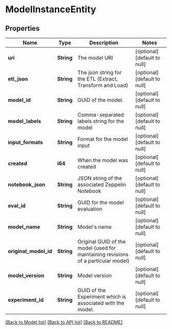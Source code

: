 # ModelInstanceEntity

## Properties
Name | Type | Description | Notes
------------ | ------------- | ------------- | -------------
**uri** | **String** | The model URI | [optional] [default to null]
**etl_json** | **String** | The json string for the ETL (Extract, Transform and Load) | [optional] [default to null]
**model_id** | **String** | GUID of the model. | [optional] [default to null]
**model_labels** | **String** | Comma-separated labels string for the model | [optional] [default to null]
**input_formats** | **String** | Format for the model input | [optional] [default to null]
**created** | **i64** | When the model was created | [optional] [default to null]
**notebook_json** | **String** | JSON string of the associated Zeppelin Notebook | [optional] [default to null]
**eval_id** | **String** | GUID for the model evaluation | [optional] [default to null]
**model_name** | **String** | Model&#39;s name | [optional] [default to null]
**original_model_id** | **String** | Original GUID of the model (used for maintaining revisions of a particular model) | [optional] [default to null]
**model_version** | **String** | Model version | [optional] [default to null]
**experiment_id** | **String** | GUID of the Experiment which is associated with the model. | [optional] [default to null]

[[Back to Model list]](../README.md#documentation-for-models) [[Back to API list]](../README.md#documentation-for-api-endpoints) [[Back to README]](../README.md)


